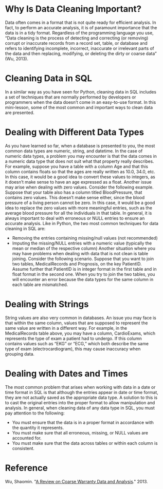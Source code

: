# Why Is Data Cleaning Important?
Data often comes in a format that is not quite ready for efficient analysis. In fact, to perform an accurate analysis, it is of paramount importance that the data is in a tidy format.
Regardless of the programming language you use, “Data cleaning is the process of detecting and correcting (or removing) corrupt or inaccurate records from a record set, table, or database and refers to identifying incomplete, incorrect, inaccurate or irrelevant parts of the data and then replacing, modifying, or deleting the dirty or coarse data” (Wu, 2013).

# Cleaning Data in SQL
In a similar way as you have seen for Python, cleaning data in SQL includes a set of techniques that are normally performed by developers or programmers when the data doesn’t come in an easy-to-use format.
In this mini-lesson, some of the most common and important ways to clean data are presented.

# Dealing with Different Data Types
As you have learned so far, when a database is presented to you, the most common data types are numeric, string, and datetime. In the case of numeric data types, a problem you may encounter is that the data comes in a numeric data type that does not suit what that property really describes.
For example, suppose you have a table with a column Age and that this column contains floats so that the ages are really written as 10.0, 34.0, etc. In this case, it would be a good idea to convert these values to integers, as it doesn’t make sense to have an age expressed as a float.
Another issue may arise when dealing with zero values. Consider the following example. Suppose that your table also has a column titled BloodPressure, that contains zero values. This doesn’t make sense either, since the blood pressure of a living person cannot be zero. In this case, it would be a good idea to replace the zero values with more meaningful entries, such as the average blood pressure for all the individuals in that table.
In general, it is always important to deal with erroneous or NULL entries to ensure an accurate analysis. Like in Python, the two most common techniques for data cleaning in SQL are:
- Removing the entries containing missing/null values (not recommended)
- Imputing the missing/NULL entries with a numeric value (typically the mean or median of the respective column)
Another situation where you may have problems when dealing with data that is not clean is table joining. Consider the following scenario. Suppose that you want to join two tables, MedicalRecords and Prognosis, on the key PatientID. Assume further that PatientID is in integer format in the first table and in float format in the second one. When you try to join the two tables, you will encounter an error because the data types for the same column in each table are mismatched.

# Dealing with Strings
String values are also very common in databases. An issue you may face is that within the same column, values that are supposed to represent the same value are written in a different way.
For example, in the MedicalRecords table above, you may have a column, CardioExams, which represents the type of exam a patient had to undergo. If this column contains values such as “EKG” or “ECG,” which both describe the same type of exam (electrocardiogram), this may cause inaccuracy when grouping data.

# Dealing with Dates and Times
The most common problem that arises when working with data in a date or time format in SQL is that although the entries appear in date or time format, they are not actually saved as the appropriate data type.
A solution to this is to cast the original entries into the proper format to allow manipulation and analysis.
In general, when cleaning data of any data type in SQL, you must pay attention to the following:
- You must ensure that the data is in a proper format in accordance with the quantity it represents.
- You must make sure that all erroneous, missing, or NULL values are accounted for.
- You must make sure that the data across tables or within each column is consistent.
 
# Reference
Wu, Shaomin. "[A Review on Coarse Warranty Data and Analysis](https://kar.kent.ac.uk/32972/1/LatestVersionV01.pdf)." 2013.

